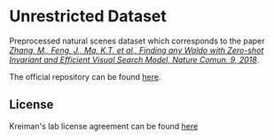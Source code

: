 # Unrestricted Dataset

Preprocessed natural scenes dataset which corresponds to the paper *[Zhang, M., Feng, J., Ma, K.T. et al., Finding any Waldo with Zero-shot Invariant and Efficient Visual Search Model, Nature Comun. 9, 2018](https://www.nature.com/articles/s41467-018-06217-x)*.

The official repository can be found [here](https://github.com/kreimanlab/VisualSearchZeroShot).

## License
Kreiman's lab license agreement can be found [here](http://klab.tch.harvard.edu/code/license_agreement.pdf)
